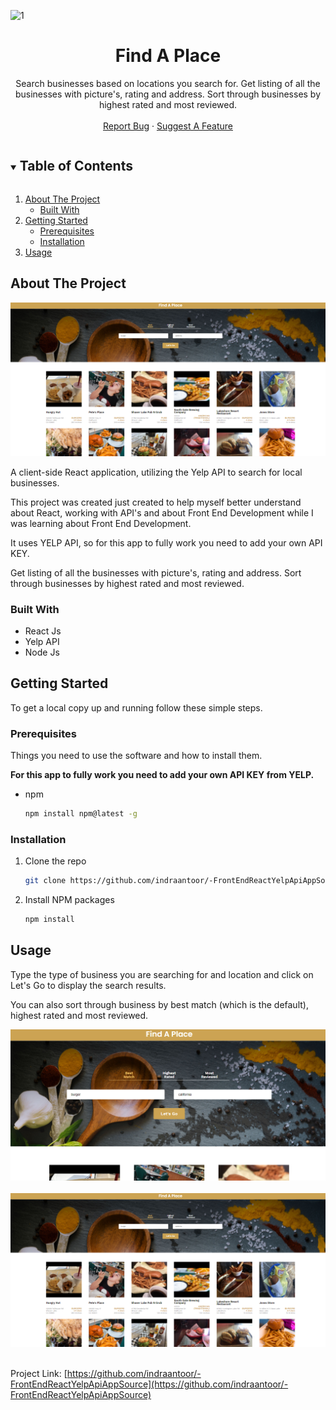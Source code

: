 <!-- PROJECT LOGO -->
![1](https://user-images.githubusercontent.com/64259328/102923977-b0731200-44b6-11eb-9b00-345782ea49c4.PNG)
<p align="center">
  <a href="https://github.com/indraantoor/-FrontEndReactYelpApiAppSource">
  </a>

  <h1 align="center">Find A Place</h1>

  <p align="center">
    Search businesses based on locations you search for. Get listing of all the businesses with picture's, rating and address. Sort through businesses by highest rated and most reviewed.
    <br />
    <br />
    <a href="https://github.com/indraantoor/-FrontEndReactYelpApiAppSource/issues">Report Bug</a>
    ·
    <a href="https://github.com/indraantoor/-FrontEndReactYelpApiAppSource/issues">Suggest A Feature</a>
  </p>
</p>

<!-- TABLE OF CONTENTS -->
<details open="open">
  <summary><h2 style="display: inline-block">Table of Contents</h2></summary>
  <ol>
    <li>
      <a href="#about-the-project">About The Project</a>
      <ul>
        <li><a href="#built-with">Built With</a></li>
      </ul>
    </li>
    <li>
      <a href="#getting-started">Getting Started</a>
      <ul>
        <li><a href="#prerequisites">Prerequisites</a></li>
        <li><a href="#installation">Installation</a></li>
      </ul>
    </li>
    <li><a href="#usage">Usage</a></li>
  </ol>
</details>

<!-- ABOUT THE PROJECT -->

## About The Project

<center><img src="images/2.png" alt="Logo"></center>

A client-side React application, utilizing the Yelp API to search for local businesses.

This project was created just created to help myself better understand about React, working with API's and about Front End Development while I was learning about Front End Development.

It uses YELP API, so for this app to fully work you need to add your own API KEY.

Get listing of all the businesses with picture's, rating and address. Sort through businesses by highest rated and most reviewed.

### Built With

- []()React Js
- []()Yelp API
- []()Node Js

<!-- GETTING STARTED -->

## Getting Started

To get a local copy up and running follow these simple steps.

### Prerequisites

Things you need to use the software and how to install them.

**For this app to fully work you need to add your own API KEY from YELP.**

- npm
  ```sh
  npm install npm@latest -g
  ```

### Installation

1. Clone the repo
   ```sh
   git clone https://github.com/indraantoor/-FrontEndReactYelpApiAppSource.git
   ```
2. Install NPM packages
   ```sh
   npm install
   ```

<!-- USAGE EXAMPLES -->

## Usage

Type the type of business you are searching for and location and click on Let's Go to display the search results.

You can also sort through business by best match (which is the default), highest rated and most reviewed.

<center>
<img src="images/1.png" alt="Logo">
<br />
<br />
<img src="images/2.png" alt="Logo">
</center>
<br />

<!-- CONTACT -->

Project Link: [https://github.com/indraantoor/-FrontEndReactYelpApiAppSource](https://github.com/indraantoor/-FrontEndReactYelpApiAppSource)

